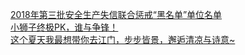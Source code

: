   
[2018年第三批安全生产失信联合惩戒“黑名单”单位名单](http://www.dianyue.me/archives/097/dia20fielyabsd26/)  
[小狮子终极PK，谁与争锋！](http://www.dianyue.me/archives/354/lkiktx6uxlp2sp0k/)  
[这个夏天我最想带你去江门，步步皆景，邂逅清凉与诗意~](http://www.dianyue.me/archives/933/ulpktetzc74a13at/)